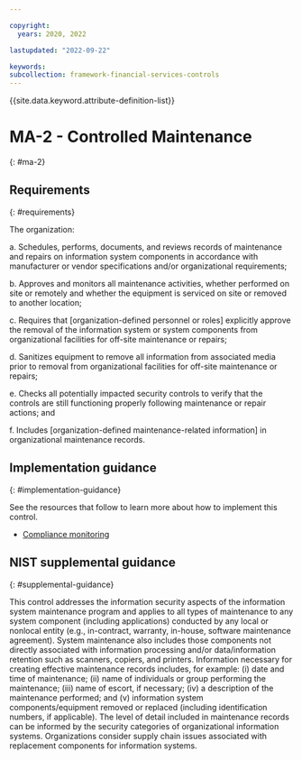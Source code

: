 ```yaml
---

copyright:
  years: 2020, 2022

lastupdated: "2022-09-22"

keywords: 
subcollection: framework-financial-services-controls
---
```


{{site.data.keyword.attribute-definition-list}}

# MA-2 - Controlled Maintenance
{: #ma-2}

## Requirements
{: #requirements}

The organization:

a. Schedules, performs, documents, and reviews records of maintenance and repairs on information system components in accordance with manufacturer or vendor specifications and/or organizational requirements;

b. Approves and monitors all maintenance activities, whether performed on site or remotely and whether the equipment is serviced on site or removed to another location;

c. Requires that [organization-defined personnel or roles] explicitly approve the removal of the information system or system components from organizational facilities for off-site maintenance or repairs;

d. Sanitizes equipment to remove all information from associated media prior to removal from organizational facilities for off-site maintenance or repairs;

e. Checks all potentially impacted security controls to verify that the controls are still functioning properly following maintenance or repair actions; and

f. Includes [organization-defined maintenance-related information] in organizational maintenance records.

## Implementation guidance
{: #implementation-guidance}

See the resources that follow to learn more about how to implement this control.

- [Compliance monitoring](/docs/framework-financial-services?topic=framework-financial-services-shared-monitoring-compliance)

## NIST supplemental guidance
{: #supplemental-guidance}

This control addresses the information security aspects of the information system maintenance program and applies to all types of maintenance to any system component (including applications) conducted by any local or nonlocal entity (e.g., in-contract, warranty, in-house, software maintenance agreement). System maintenance also includes those components not directly associated with information processing and/or data/information retention such as scanners, copiers, and printers. Information necessary for creating effective maintenance records includes, for example: (i) date and time of maintenance; (ii) name of individuals or group performing the maintenance; (iii) name of escort, if necessary; (iv) a description of the maintenance performed; and (v) information system components/equipment removed or replaced (including identification numbers, if applicable). The level of detail included in maintenance records can be informed by the security categories of organizational information systems. Organizations consider supply chain issues associated with replacement components for information systems.


